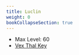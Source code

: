 ```yaml
---
title: Luclin
weight: 0
bookCollapseSection: true
---
```


- Max Level: 60
- [Vex Thal Key](vt-key.md)